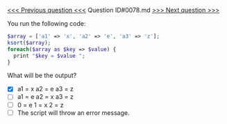 [<<< Previous question <<<](0077.md)  Question ID#0078.md  [>>> Next question >>>](0079.md) 

You run the following code:
```php
$array = ['a1' => 'x', 'a2' => 'e', 'a3' => 'z'];
ksort($array);
foreach($array as $key => $value) {
  print "$key = $value ";
}
```
What will be the output?

- [x] a1 = x a2 = e a3 = z
- [ ] a1 = e a2 = x a3 = z
- [ ] 0 = e 1 = x 2 = z
- [ ] The script will throw an error message.

